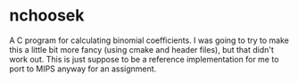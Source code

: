 # nchoosek
A C program for calculating binomial coefficients. I was going to try to make this a little bit more fancy (using cmake and header files), but that didn't work out. This is just suppose to be a reference implementation for me to port to MIPS anyway for an assignment.

